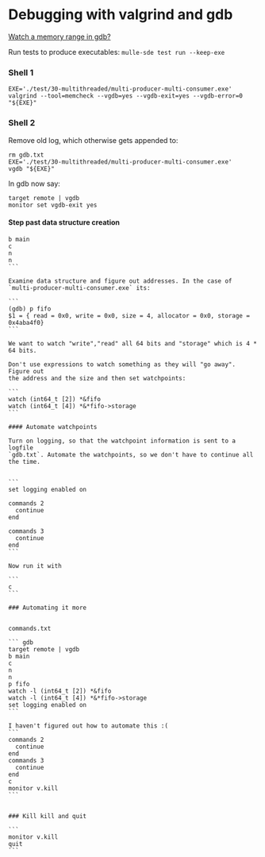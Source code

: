# Debugging with valgrind and gdb

[Watch a memory range in gdb?](https://stackoverflow.com/questions/11004374/watch-a-memory-range-in-gdb)

Run tests to produce executables: `mulle-sde test run --keep-exe`


### Shell 1

``` shell
EXE='./test/30-multithreaded/multi-producer-multi-consumer.exe'
valgrind --tool=memcheck --vgdb=yes --vgdb-exit=yes --vgdb-error=0 "${EXE}"
```

### Shell 2

Remove old log, which otherwise gets appended to:

``` shell
rm gdb.txt
EXE='./test/30-multithreaded/multi-producer-multi-consumer.exe'
vgdb "${EXE}"
```

In gdb now say:

```
target remote | vgdb
monitor set vgdb-exit yes
```

#### Step past data structure creation

````
b main
c
n
n
```

Examine data structure and figure out addresses. In the case of
`multi-producer-multi-consumer.exe` its:

```
(gdb) p fifo
$1 = { read = 0x0, write = 0x0, size = 4, allocator = 0x0, storage = 0x4aba4f0}
```

We want to watch "write","read" all 64 bits and "storage" which is 4 * 64 bits.

Don't use expressions to watch something as they will "go away". Figure out
the address and the size and then set watchpoints:

```
watch (int64_t [2]) *&fifo
watch (int64_t [4]) *&*fifo->storage
```

#### Automate watchpoints

Turn on logging, so that the watchpoint information is sent to a logfile
`gdb.txt`. Automate the watchpoints, so we don't have to continue all the time.


```
set logging enabled on

commands 2
  continue
end

commands 3
  continue
end
```

Now run it with

```
c
```

### Automating it more


commands.txt

``` gdb
target remote | vgdb
b main
c
n
n
p fifo
watch -l (int64_t [2]) *&fifo
watch -l (int64_t [4]) *&*fifo->storage
set logging enabled on
```

I haven't figured out how to automate this :(
```
commands 2
  continue
end
commands 3
  continue
end
c
monitor v.kill
```


### Kill kill and quit

```
monitor v.kill
quit
```

